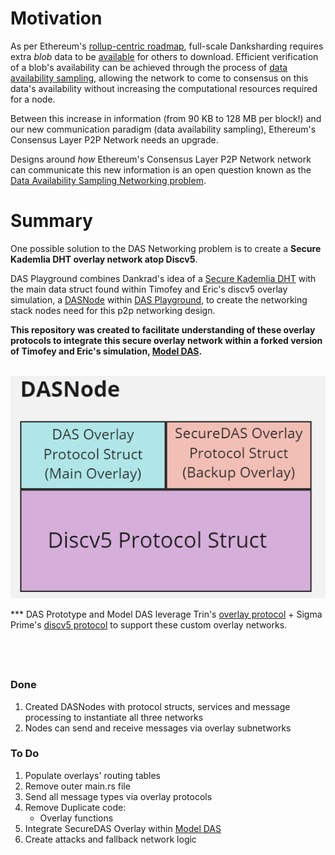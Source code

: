 # Motivation
As per Ethereum's [rollup-centric roadmap](https://ethereum-magicians.org/t/a-rollup-centric-ethereum-roadmap/4698), full-scale Danksharding requires extra *blob* data to be [available](https://github.com/ethereum/research/wiki/A-note-on-data-availability-and-erasure-coding) for others to download.  Efficient verification of a blob's availability can be achieved through the process of [data availability sampling](https://hackmd.io/@vbuterin/sharding_proposal#ELI5-data-availability-sampling), allowing the network to come to consensus on this data's availability without increasing the computational resources required for a node.

Between this increase in information (from 90 KB to 128 MB per block!) and our new communication paradigm (data availability sampling), Ethereum's Consensus Layer P2P Network needs an upgrade.

Designs around *how* Ethereum's Consensus Layer P2P Network network can communicate this new information is an open question known as the [Data Availability Sampling Networking problem](https://github.com/ethereum/requests-for-proposals/blob/master/open-rfps/das.md).



# Summary
One possible solution to the DAS Networking problem is to create a **Secure Kademlia DHT overlay network atop Discv5**.

DAS Playground combines Dankrad's idea of a [Secure Kademlia DHT]((https://notes.ethereum.org/@dankrad/S-Kademlia-DAS)) with the main data struct found within Timofey and Eric's discv5 overlay simulation, a [DASNode](https://github.com/ChainSafe/das-prototype/blob/main/src/main.rs#L88) within [DAS Playground](https://github.com/ChainSafe/das-prototype), to create the networking stack nodes need for this p2p networking design.

**This repository was created to facilitate understanding of these overlay protocols to integrate this secure overlay network within a forked version of Timofey and Eric's simulation, [Model DAS](https://github.com/EchoAlice/Model-DAS).**



&nbsp;
![dasnode_image](./assets/DASNode.png)

*** DAS Prototype and Model DAS leverage Trin's [overlay protocol](https://github.com/ethereum/trin/tree/master/trin-core/src/portalnet) + Sigma Prime's [discv5 protocol](https://github.com/sigp/discv5) to support these custom overlay networks. 


&nbsp;
---
### Done
1. Created DASNodes with protocol structs, services and message processing to instantiate all three networks
2. Nodes can send and receive messages via overlay subnetworks


### To Do
1. Populate overlays' routing tables
2. Remove outer main.rs file
3. Send all message types via overlay protocols
4. Remove Duplicate code:
    - Overlay functions
5. Integrate SecureDAS Overlay within [Model DAS](https://github.com/EchoAlice/Model-DAS)
6. Create attacks and fallback network logic